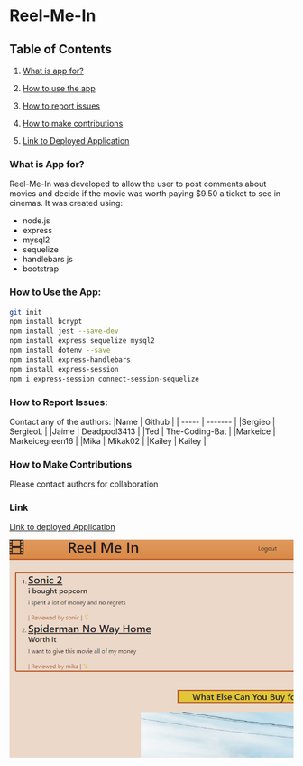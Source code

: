 # Reel-Me-In

## Table of Contents

1. [What is app for?](#what)

1. [How to use the app](#how)

1. [How to report issues](#issues)

1. [How to make contributions](#contribute)

1. [Link to Deployed Application](#link)

### What is App for? <a name="what"></a>
Reel-Me-In was developed to allow the user to post comments about movies and decide if the movie was worth paying $9.50 a ticket to see in cinemas. It was created using:
* node.js
* express
* mysql2
* sequelize
* handlebars js
* bootstrap


### How to Use the App: <a name="how"></a>

```bash
git init
npm install bcrypt
npm install jest --save-dev
npm install express sequelize mysql2
npm install dotenv --save
npm install express-handlebars
npm install express-session
npm i express-session connect-session-sequelize
```

### How to Report Issues: <a name="issues"></a>
Contact any of the authors:
|Name   | Github    |
| ----- | -------   |
|Sergieo | SergieoL |
|Jaime  |  Deadpool3413 |
|Ted | The-Coding-Bat |
|Markeice | Markeicegreen16 |
|Mika | Mikak02 |
|Kailey | Kailey |

### How to Make Contributions <a name="contribute"></a>
Please contact authors for collaboration

### Link <a name="link"></a>
[Link to deployed Application](link-to-heroku)

![Screenshot](./public/images/screenshot.png)